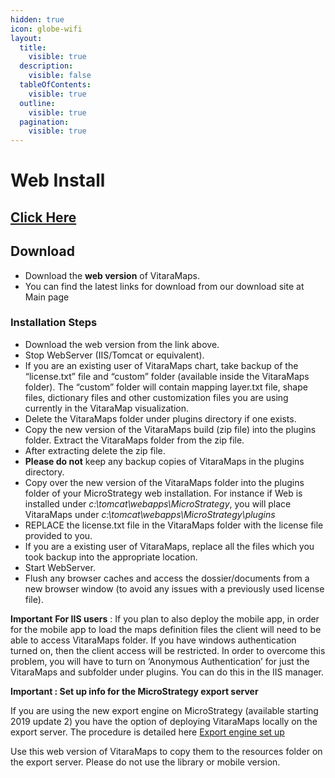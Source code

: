 ```yaml
---
hidden: true
icon: globe-wifi
layout:
  title:
    visible: true
  description:
    visible: false
  tableOfContents:
    visible: true
  outline:
    visible: true
  pagination:
    visible: true
---
```


# Web Install

## [Click Here](https://vitarachartsdownloads.azureedge.net/distributions/Maps/5.2.0.499/VitaraMaps.zip) <a href="#download" id="download"></a>

## Download <a href="#download" id="download"></a>

* Download the **web version** of VitaraMaps.
* You can find the latest links for download from our download site at Main page

### Installation Steps <a href="#installation-steps" id="installation-steps"></a>

* Download the web version from the link above.
* Stop WebServer (IIS/Tomcat or equivalent).
* If you are an existing user of VitaraMaps chart, take backup of the “license.txt” file and “custom” folder (available inside the VitaraMaps folder). The “custom” folder will contain mapping layer.txt file, shape files, dictionary files and other customization files you are using currently in the VitaraMap visualization.
* Delete the VitaraMaps folder under plugins directory if one exists.
* Copy the new version of the VitaraMaps build (zip file) into the plugins folder. Extract the VitaraMaps folder from the zip file.
* After extracting delete the zip file.
* **Please do not**​ keep any backup copies of VitaraMaps in the plugins directory.
* Copy over the new version of the VitaraMaps folder into the plugins folder of your MicroStrategy web installation. For instance if Web is installed under ​_c:\tomcat\webapps\MicroStrategy_, you will place VitaraMaps under ​_c:\tomcat\webapps\MicroStrategy​\​plugins_
* REPLACE the license.txt file in the VitaraMaps folder with the license file provided to you.
* If you are a existing user of VitaraMaps, replace all the files which you took backup into the appropriate location.
* Start WebServer.
* Flush any browser caches and access the dossier/documents from a new browser window (to avoid any issues with a previously used license file).

**Important** **For IIS users** : If you plan to also deploy the mobile app, in order for the mobile app to load the maps definition files the client will need to be able to access VitaraMaps folder. If you have windows authentication turned on, then the client access will be restricted. In order to overcome this problem, you will have to turn on ‘Anonymous Authentication’ for just the VitaraMaps and subfolder under plugins. You can do this in the IIS manager.

**Important : Set up info for the MicroStrategy export server**

If you are using the new export engine on MicroStrategy (available starting 2019 update 2) you have the option of deploying VitaraMaps locally on the export server. The procedure is detailed here [Export engine set up](https://community.microstrategy.com/s/article/New-Customization-Property-for-the-Export-Engine-Service?language=en\_US)

Use this web version of VitaraMaps to copy them to the resources folder on the export server. Please do not use the library or mobile version.
